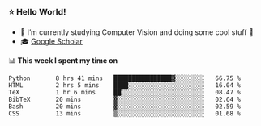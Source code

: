 ### ⭐️ Hello World!

<!--
**hologerry/hologerry** is a ✨ _special_ ✨ repository because its `README.md` (this file) appears on your GitHub profile.

Here are some ideas to get you started:

- 🔭 I’m currently working and studying on Computer Vision
- 🌱 I’m currently learning at Peking University
- 💬 Ask me about 
- 📫 How to reach me: E-mail
- 😄 Pronouns: he/his
- ⚡ Fun fact: Music is the Power
-->


- 🔭 I’m currently studying Computer Vision and doing some cool stuff 🤖
- 🎓 [Google Scholar](https://scholar.google.com/citations?user=3ykqW9wAAAAJ&hl=en)


📊 **This week I spent my time on**

<!--START_SECTION:waka-->

```text
Python       8 hrs 41 mins   ████████████████▓░░░░░░░░   66.75 %
HTML         2 hrs 5 mins    ████░░░░░░░░░░░░░░░░░░░░░   16.04 %
TeX          1 hr 6 mins     ██░░░░░░░░░░░░░░░░░░░░░░░   08.47 %
BibTeX       20 mins         ▓░░░░░░░░░░░░░░░░░░░░░░░░   02.64 %
Bash         20 mins         ▓░░░░░░░░░░░░░░░░░░░░░░░░   02.59 %
CSS          13 mins         ▒░░░░░░░░░░░░░░░░░░░░░░░░   01.68 %
```

<!--END_SECTION:waka-->
